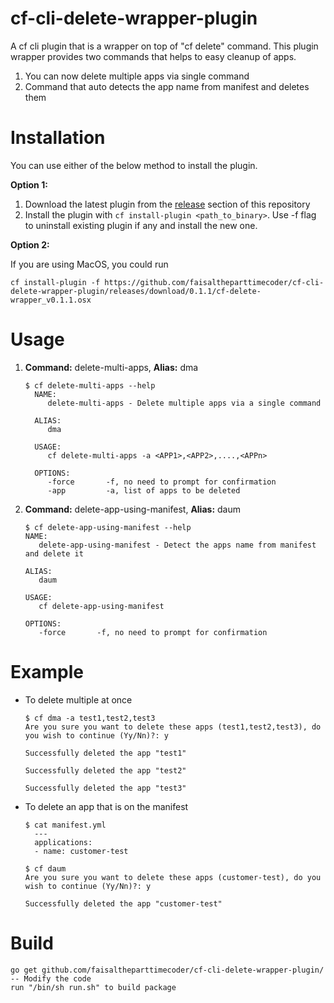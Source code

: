 # cf-cli-delete-wrapper-plugin

A cf cli plugin that is a wrapper on top of "cf delete" command.
This plugin wrapper provides two commands that helps to easy cleanup of apps.
    
   1. You can now delete multiple apps via single command
   2. Command that auto detects the app name from manifest and deletes them
    
# Installation

You can use either of the below method to install the plugin.

**Option 1:** 

   1. Download the latest plugin from the [release](https://github.com/faisaltheparttimecoder/cf-cli-delete-wrapper-plugin/releases) section of this repository
   2. Install the plugin with `cf install-plugin <path_to_binary>`. Use -f flag to uninstall existing plugin if any and install the new one. 
   
**Option 2:**

If you are using MacOS, you could run  

    cf install-plugin -f https://github.com/faisaltheparttimecoder/cf-cli-delete-wrapper-plugin/releases/download/0.1.1/cf-delete-wrapper_v0.1.1.osx
    
# Usage

1. **Command:** delete-multi-apps, **Alias:** dma 
    ```
    $ cf delete-multi-apps --help
      NAME:
         delete-multi-apps - Delete multiple apps via a single command
      
      ALIAS:
         dma
      
      USAGE:
         cf delete-multi-apps -a <APP1>,<APP2>,....,<APPn>
      
      OPTIONS:
         -force       -f, no need to prompt for confirmation
         -app         -a, list of apps to be deleted
    ```

2. **Command:** delete-app-using-manifest, **Alias:** daum
    ```
    $ cf delete-app-using-manifest --help
    NAME:
       delete-app-using-manifest - Detect the apps name from manifest and delete it
    
    ALIAS:
       daum
    
    USAGE:
       cf delete-app-using-manifest
    
    OPTIONS:
       -force       -f, no need to prompt for confirmation
    ```
    
# Example

+ To delete multiple at once
    ```
    $ cf dma -a test1,test2,test3
    Are you sure you want to delete these apps (test1,test2,test3), do you wish to continue (Yy/Nn)?: y
    
    Successfully deleted the app "test1"
    
    Successfully deleted the app "test2"
    
    Successfully deleted the app "test3"
    ```

+ To delete an app that is on the manifest
    ```
    $ cat manifest.yml 
      ---
      applications:
      - name: customer-test
    
    $ cf daum
    Are you sure you want to delete these apps (customer-test), do you wish to continue (Yy/Nn)?: y
    
    Successfully deleted the app "customer-test"
    ```

# Build

```
go get github.com/faisaltheparttimecoder/cf-cli-delete-wrapper-plugin/
-- Modify the code
run "/bin/sh run.sh" to build package
```